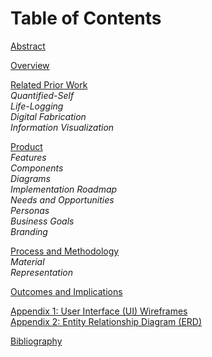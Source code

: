 Table of Contents
===

[Abstract](abstract.md)

[Overview](overview.md)

[Related Prior Work](related-work.md)  
_Quantified-Self_  
_Life-Logging_  
_Digital Fabrication_  
_Information Visualization_  

[Product](product.md)  
_Features_  
_Components_  
_Diagrams_  
_Implementation Roadmap_  
_Needs and Opportunities_  
_Personas_  
_Business Goals_  
_Branding_  

[Process and Methodology](process.md)  
_Material_  
_Representation_  

[Outcomes and Implications](outcome.md)

[Appendix 1: User Interface (UI) Wireframes](apx.md)  
[Appendix 2: Entity Relationship Diagram (ERD)](apx.md)

[Bibliography](bib.md)
